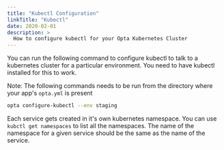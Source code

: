 ```yaml
---
title: "Kubectl Configuration"
linkTitle: "Kubectl"
date: 2020-02-01
description: >
  How to configure kubectl for your Opta Kubernetes Cluster
---
```


You can run the following command to configure kubectl to talk to a kubernetes cluster for a particular environment.
You need to have kubectl installed for this to work.

Note: The following commands needs to be run from the directory where your app's `opta.yml` is present
```bash
opta configure-kubectl --env staging
```

Each service gets created in it's own kubernetes namespace.
You can use `kubctl get namespaces` to list all the namespaces. The name of the namespace for a given service should be the same as the name of the service.
